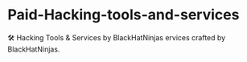 # Paid-Hacking-tools-and-services
🛠️ Hacking Tools &amp; Services by BlackHatNinjas  ervices crafted by BlackHatNinjas.
